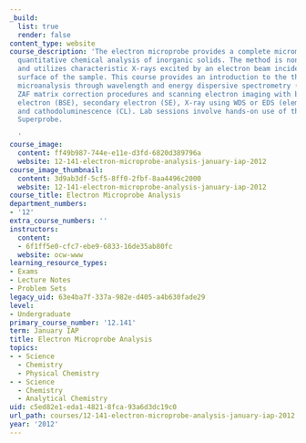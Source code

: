 ```yaml
---
_build:
  list: true
  render: false
content_type: website
course_description: 'The electron microprobe provides a complete micrometer-scale
  quantitative chemical analysis of inorganic solids. The method is nondestructive
  and utilizes characteristic X-rays excited by an electron beam incident on a flat
  surface of the sample. This course provides an introduction to the theory of X-ray
  microanalysis through wavelength and energy dispersive spectrometry (WDS and EDS),
  ZAF matrix correction procedures and scanning electron imaging with back-scattered
  electron (BSE), secondary electron (SE), X-ray using WDS or EDS (elemental mapping),
  and cathodoluminescence (CL). Lab sessions involve hands-on use of the JEOL JXA-8200
  Superprobe.

  '
course_image:
  content: ff49b987-744e-e11e-d3fd-6820d389796a
  website: 12-141-electron-microprobe-analysis-january-iap-2012
course_image_thumbnail:
  content: 3d9ab3df-5cf5-8ff0-2fbf-8aa4496c2000
  website: 12-141-electron-microprobe-analysis-january-iap-2012
course_title: Electron Microprobe Analysis
department_numbers:
- '12'
extra_course_numbers: ''
instructors:
  content:
  - 6f1ff5e0-cfc7-ebe9-6833-16de35ab80fc
  website: ocw-www
learning_resource_types:
- Exams
- Lecture Notes
- Problem Sets
legacy_uid: 63e4ba7f-337a-982e-d405-a4b630fade29
level:
- Undergraduate
primary_course_number: '12.141'
term: January IAP
title: Electron Microprobe Analysis
topics:
- - Science
  - Chemistry
  - Physical Chemistry
- - Science
  - Chemistry
  - Analytical Chemistry
uid: c5ed82e1-eda1-4821-8fca-93a6d3dc19c0
url_path: courses/12-141-electron-microprobe-analysis-january-iap-2012
year: '2012'
---
```

